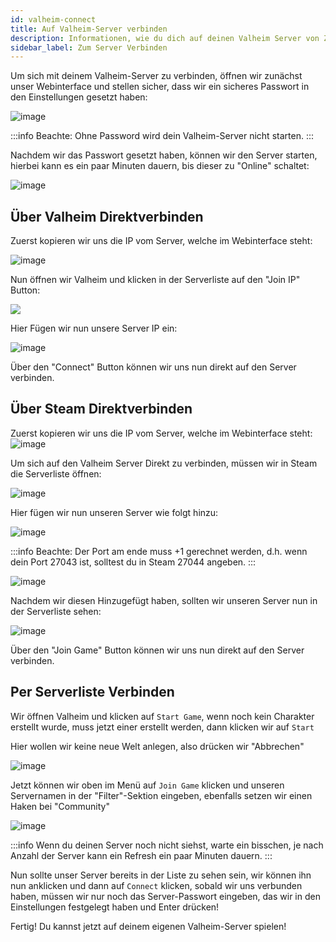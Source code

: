 ```yaml
---
id: valheim-connect
title: Auf Valheim-Server verbinden
description: Informationen, wie du dich auf deinen Valheim Server von ZAP-Hosting verbinden kannst - ZAP-Hosting.com Dokumentation
sidebar_label: Zum Server Verbinden
---
```


Um sich mit deinem Valheim-Server zu verbinden, öffnen wir zunächst unser Webinterface und stellen sicher, dass wir ein sicheres Passwort in den Einstellungen gesetzt haben:

![image](https://user-images.githubusercontent.com/26007280/189885951-e586fd69-a2b2-4711-b8b6-8e9123d145b9.png)

:::info
Beachte: Ohne Password wird dein Valheim-Server nicht starten.
:::

Nachdem wir das Passwort gesetzt haben, können wir den Server starten, hierbei kann es ein paar Minuten dauern, bis dieser zu "Online" schaltet:

![image](https://user-images.githubusercontent.com/13604413/159179762-23d41680-df0e-46e7-b484-d9f99f6e88db.png)


## Über Valheim Direktverbinden

Zuerst kopieren wir uns die IP vom Server, welche im Webinterface steht:

![image](https://user-images.githubusercontent.com/13604413/159179774-6ff4f3aa-9978-4a43-8fa2-a16731057d61.png)


Nun öffnen wir Valheim und klicken in der Serverliste auf den "Join IP" Button:

![](https://screensaver01.zap-hosting.com/index.php/s/aTQSTs3qDjNNXfo/preview)


Hier Fügen wir nun unsere Server IP ein:

![image](https://user-images.githubusercontent.com/13604413/159179777-35c7201d-c5da-4a59-a752-4090f470b701.png)


Über den "Connect" Button können wir uns nun direkt auf den Server verbinden.


## Über Steam Direktverbinden

Zuerst kopieren wir uns die IP vom Server, welche im Webinterface steht:
![image](https://user-images.githubusercontent.com/13604413/159179803-d22fb02c-22a5-4a03-9f43-2b415773742d.png)

Um sich auf den Valheim Server Direkt zu verbinden, müssen wir in Steam die Serverliste öffnen:

![image](https://user-images.githubusercontent.com/13604413/159179809-2fdfa72b-2940-4081-9284-1a5ed7f0a085.png)

Hier fügen wir nun unseren Server wie folgt hinzu:

![image](https://user-images.githubusercontent.com/13604413/159179811-47456cd9-674e-4017-bc95-219c83349950.png)

:::info
Beachte: Der Port am ende muss +1 gerechnet werden, d.h. wenn dein Port 27043 ist, solltest du in Steam 27044 angeben.
:::

![image](https://user-images.githubusercontent.com/26007280/189886006-00a316d6-f128-411b-93c3-6171695815ef.png)

Nachdem wir diesen Hinzugefügt haben, sollten wir unseren Server nun in der Serverliste sehen:

![image](https://user-images.githubusercontent.com/26007280/189886044-98629caf-239a-441b-ae8f-dee53699b6a5.png)

Über den "Join Game" Button können wir uns nun direkt auf den Server verbinden.


## Per Serverliste Verbinden
Wir öffnen Valheim und klicken auf `Start Game`, wenn noch kein Charakter erstellt wurde, muss jetzt einer erstellt werden, dann klicken wir auf `Start`

Hier wollen wir keine neue Welt anlegen, also drücken wir "Abbrechen"

![image](https://user-images.githubusercontent.com/26007280/189886064-b1a2b2d8-087e-440a-91a3-901150df4cd2.png)

Jetzt können wir oben im Menü auf `Join Game` klicken und unseren Servernamen in der "Filter"-Sektion eingeben, ebenfalls setzen wir einen Haken bei "Community"

![image](https://user-images.githubusercontent.com/13604413/159179817-c7c921fb-5d4b-4b34-9ef4-4c93288937fb.png)

:::info
Wenn du deinen Server noch nicht siehst, warte ein bisschen, je nach Anzahl der Server kann ein Refresh ein paar Minuten dauern.
:::

Nun sollte unser Server bereits in der Liste zu sehen sein, wir können ihn nun anklicken und dann auf `Connect` klicken, sobald wir uns verbunden haben, müssen wir nur noch das Server-Passwort eingeben, das wir in den Einstellungen festgelegt haben und Enter drücken!

Fertig! Du kannst jetzt auf deinem eigenen Valheim-Server spielen!
